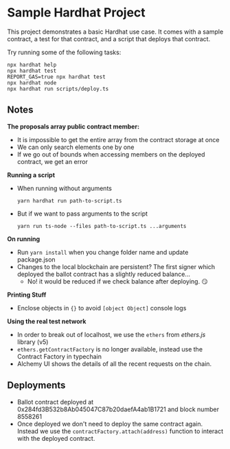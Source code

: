 # Sample Hardhat Project

This project demonstrates a basic Hardhat use case. It comes with a sample contract, a test for that contract, and a script that deploys that contract.

Try running some of the following tasks:

```shell
npx hardhat help
npx hardhat test
REPORT_GAS=true npx hardhat test
npx hardhat node
npx hardhat run scripts/deploy.ts
```
## Notes

**The proposals array public contract member:**
- It is impossible to get the entire array from the contract storage at once
- We can only search elements one by one
- If we go out of bounds when accessing members on the deployed contract, we get an error

**Running a script**
- When running without arguments
    ```shell
    yarn hardhat run path-to-script.ts
    ```

- But if we want to pass arguments to the script
    ```shell
    yarn run ts-node --files path-to-script.ts ...arguments
    ```

**On running**
- Run `yarn install` when you change folder name and update package.json
- Changes to the local blockchain are persistent? The first signer which deployed the ballot contract has a slightly reduced balance...
    - No! it would be reduced if we check balance after deploying. 😏

**Printing Stuff**
- Enclose objects in `{}` to avoid `[object Object]` console logs

**Using the real test network**
- In order to break out of localhost, we use the `ethers` from _ethers.js_ library (v5)
- `ethers.getContractFactory` is no longer available, instead use the Contract Factory in typechain
- Alchemy UI shows the details of all the recent requests on the chain.

## Deployments
 
- Ballot contract deployed at 0x284fd3B532b8Ab045047C87b20daefA4ab1B1721 and block number 8558261
- Once deployed we don't need to deploy the same contract again. Instead we use the `contractFactory.attach(address)` function to interact with the deployed contract.